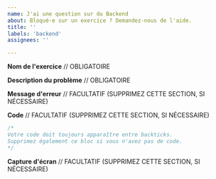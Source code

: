 ```yaml
---
name: J'ai une question sur du Backend
about: Bloqué·e sur un exercice ? Demandez-nous de l'aide.
title: ''
labels: 'backend'
assignees: ''

---
```


**Nom de l'exercice**
// OBLIGATOIRE

**Description du problème**
// OBLIGATOIRE

**Message d'erreur**
// FACULTATIF (SUPPRIMEZ CETTE SECTION, SI NÉCESSAIRE)

**Code**
// FACULTATIF (SUPPRIMEZ CETTE SECTION, SI NÉCESSAIRE)

```js
/*
Votre code doit toujours apparaître entre backticks.
Supprimez également ce bloc si vous n'avez pas de code.
*/
```

**Capture d'écran**
// FACULTATIF (SUPPRIMEZ CETTE SECTION, SI NÉCESSAIRE)
